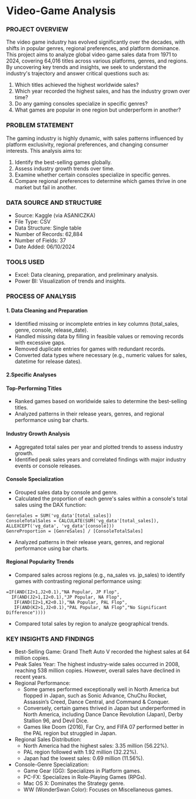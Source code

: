# Video-Game Analysis

### PROJECT OVERVIEW

The video game industry has evolved significantly over the decades, with shifts in popular genres, regional preferences, and platform dominance. This project aims to analyze global video game sales data from 1971 to 2024, covering 64,016 titles across various platforms, genres, and regions. By uncovering key trends and insights, we seek to understand the industry's trajectory and answer critical questions such as:
1. Which titles achieved the highest worldwide sales?
2. Which year recorded the highest sales, and has the industry grown over time?
3. Do any gaming consoles specialize in specific genres?
4. What games are popular in one region but underperform in another?

### PROBLEM STATEMENT

The gaming industry is highly dynamic, with sales patterns influenced by platform exclusivity, regional preferences, and changing consumer interests. This analysis aims to:
1. Identify the best-selling games globally.
2. Assess industry growth trends over time.
3. Examine whether certain consoles specialize in specific genres.
4. Compare regional preferences to determine which games thrive in one market but fail in another.


### DATA SOURCE AND STRUCTURE
- Source: Kaggle (via ASANICZKA)
- File Type: CSV
- Data Structure: Single table
- Number of Records: 62,884
- Number of Fields: 37
-  Date Added: 06/10/2024

### TOOLS USED
- Excel: Data cleaning, preparation, and preliminary analysis.
- Power BI: Visualization of trends and insights.

###  PROCESS OF ANALYSIS
#### 1. Data Cleaning and Preparation
- Identified missing or incomplete entries in key columns (total_sales, genre, console, release_date).
- Handled missing data by filling in feasible values or removing records with excessive gaps.
- Removed duplicate entries for games with redundant records.
- Converted data types where necessary (e.g., numeric values for sales, datetime for release dates).

 ####  2.Specific Analyses
#### Top-Performing Titles
- Ranked games based on worldwide sales to determine the best-selling titles.
- Analyzed patterns in their release years, genres, and regional performance using bar charts.
#### Industry Growth Analysis
- Aggregated total sales per year and plotted trends to assess industry growth.
- Identified peak sales years and correlated findings with major industry events or console releases.
#### Console Specialization
- Grouped sales data by console and genre.
- Calculated the proportion of each genre's sales within a console's total sales using the DAX function:

``` DAX
GenreSales = SUM('vg_data'[total_sales])
ConsoleTotalSales = CALCULATE(SUM('vg_data'[total_sales]), ALLEXCEPT('vg_data', 'vg_data'[console]))
GenreProportion = [GenreSales] / [ConsoleTotalSales]
```
- Analyzed patterns in their release years, genres, and regional performance using bar charts.
#### Regional Popularity Trends
- Compared sales across regions (e.g., na_sales vs. jp_sales) to identify games with contrasting regional performance using:

``` Excel Function 
=IF(AND(I2>1,J2<0.1),"NA Popular, JP Flop",
  IF(AND(J2>1,I2<0.1),"JP Popular, NA Flop",
   IF(AND(I2>1,K2<0.1),"NA Popular, PAL Flop",
   IF(AND(K2>1,J2<0.1),"PAL Popular, NA Flop","No Significant Difference"))))
```
- Compared total sales by region to analyze geographical trends.

 ###  KEY INSIGHTS AND FINDINGS
- Best-Selling Game: Grand Theft Auto V recorded the highest sales at 64 million copies.
- Peak Sales Year: The highest industry-wide sales occurred in 2008, reaching 538 million copies. However, overall sales have declined in recent years.
- Regional Performance:
   - Some games performed exceptionally well in North America but flopped in Japan, such as Sonic Advance, ChuChu Rocket, Assassin’s Creed, Dance Central, and Command & Conquer.
   - Conversely, certain games thrived in Japan but underperformed in North America, including Dance Dance Revolution (Japan), Derby Stallion 96, and Devil Dice.
   - Games like Doom (2016), Far Cry, and FIFA 07 performed better in the PAL region but struggled in Japan.
- Regional Sales Distribution:
   - North America had the highest sales: 3.35 million (56.22%).
   - PAL region followed with 1.92 million (32.22%).
   - Japan had the lowest sales: 0.69 million (11.56%).
- Console-Genre Specialization:
   - Game Gear (GG): Specializes in Platform games.
   - PC-FX: Specializes in Role-Playing Games (RPGs).
   - Mac OS X: Dominates the Strategy genre.
   - WW (WonderSwan Color): Focuses on Miscellaneous games.
